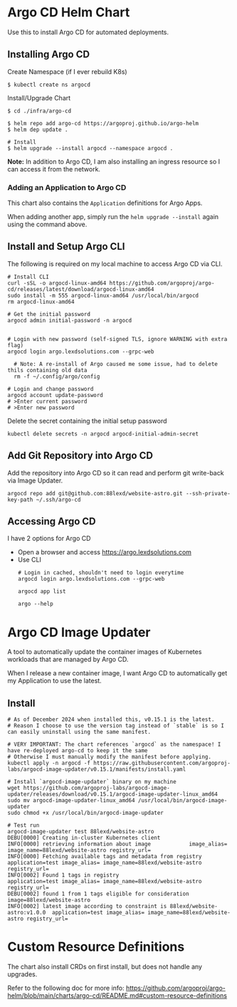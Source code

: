 # Argo CD Helm Chart
Use this to install Argo CD for automated deployments.

## Installing Argo CD
Create Namespace (if I ever rebuild K8s)
```
$ kubectl create ns argocd
```

Install/Upgrade Chart
```shell
$ cd ./infra/argo-cd

$ helm repo add argo-cd https://argoproj.github.io/argo-helm
$ helm dep update .

# Install
$ helm upgrade --install argocd --namespace argocd .
```
**Note:** In addition to Argo CD, I am also installing an ingress resource so I can access it from the network.

### Adding an Application to Argo CD
This chart also contains the `Application` definitions for Argo Apps.

When adding another app, simply run the `helm upgrade --install` again using the command above.


## Install and Setup Argo CLI
The following is required on my local machine to access Argo CD via CLI.
```shell
# Install CLI
curl -sSL -o argocd-linux-amd64 https://github.com/argoproj/argo-cd/releases/latest/download/argocd-linux-amd64
sudo install -m 555 argocd-linux-amd64 /usr/local/bin/argocd
rm argocd-linux-amd64

# Get the initial password
argocd admin initial-password -n argocd


# Login with new password (self-signed TLS, ignore WARNING with extra flag)
argocd login argo.lexdsolutions.com --grpc-web

  # Note: A re-install of Argo caused me some issue, had to delete thils containing old data
  rm -f ~/.config/argo/config

# Login and change password
argocd account update-password
# >Enter current password
# >Enter new password
```

Delete the secret containing the initial setup password
```shell
kubectl delete secrets -n argocd argocd-initial-admin-secret
```

## Add Git Repository into Argo CD
Add the repository into Argo CD so it can read and perform git write-back via Image Updater.

```shell
argocd repo add git@github.com:88lexd/website-astro.git --ssh-private-key-path ~/.ssh/argo-cd
```

## Accessing Argo CD
I have 2 options for Argo CD
- Open a browser and access https://argo.lexdsolutions.com
- Use CLI
  ```shell
  # Login in cached, shouldn't need to login everytime
  argocd login argo.lexdsolutions.com --grpc-web

  argocd app list

  argo --help
  ```

# Argo CD Image Updater
A tool to automatically update the container images of Kubernetes workloads that are managed by Argo CD.

When I release a new container image, I want Argo CD to automatically get my Application to use the latest.

## Install
```shell
# As of December 2024 when installed this, v0.15.1 is the latest.
# Reason I choose to use the version tag instead of `stable` is so I can easily uninstall using the same manifest.

# VERY IMPORTANT: The chart references `argocd` as the namespace! I have re-deployed argo-cd to keep it the same
# Otherwise I must manually modify the manifest before applying.
kubectl apply -n argocd -f https://raw.githubusercontent.com/argoproj-labs/argocd-image-updater/v0.15.1/manifests/install.yaml

# Install `argocd-image-updater` binary on my machine
wget https://github.com/argoproj-labs/argocd-image-updater/releases/download/v0.15.1/argocd-image-updater-linux_amd64
sudo mv argocd-image-updater-linux_amd64 /usr/local/bin/argocd-image-updater
sudo chmod +x /usr/local/bin/argocd-image-updater

# Test run
argocd-image-updater test 88lexd/website-astro
DEBU[0000] Creating in-cluster Kubernetes client
INFO[0000] retrieving information about image            image_alias= image_name=88lexd/website-astro registry_url=
INFO[0000] Fetching available tags and metadata from registry  application=test image_alias= image_name=88lexd/website-astro registry_url=
INFO[0002] Found 1 tags in registry                      application=test image_alias= image_name=88lexd/website-astro registry_url=
DEBU[0002] found 1 from 1 tags eligible for consideration  image=88lexd/website-astro
INFO[0002] latest image according to constraint is 88lexd/website-astro:v1.0.0  application=test image_alias= image_name=88lexd/website-astro registry_url=
```

# Custom Resource Definitions
The chart also install CRDs on first install, but does not handle any upgrades.

Refer to the following doc for more info: https://github.com/argoproj/argo-helm/blob/main/charts/argo-cd/README.md#custom-resource-definitions
